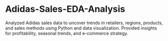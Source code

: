 # Adidas-Sales-EDA-Analysis
Analyzed Adidas sales data to uncover trends in retailers, regions, products, and sales methods using Python and data visualization. Provided insights for profitability, seasonal trends, and e-commerce strategy. 
